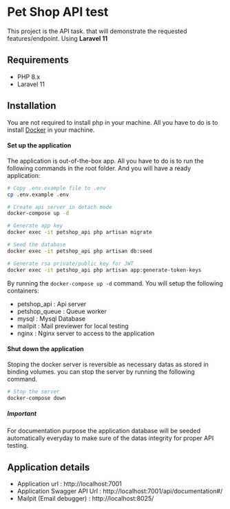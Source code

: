 # Pet Shop API test
This project is the API task. that will demonstrate the requested features/endpoint.
Using **Laravel 11**

## Requirements 
- PHP 8.x
- Laravel 11

## Installation 
You are not required to install php in your machine. All you have to do is to install [Docker](https://www.docker.com/ "Docker") in your machine.

#### Set up the application
The application is out-of-the-box app. All you have to do is to run the following commands in the root folder. And you will have a ready application:
```bash
# Copy .env.example file to .env
cp .env.example .env

# Create api server in detach mode
docker-compose up -d

# Generate app key
docker exec -it petshop_api php artisan migrate

# Seed the database
docker exec -it petshop_api php artisan db:seed

# Generate rsa private/public key for JWT
docker exec -it petshop_api php artisan app:generate-token-keys
```

By running the `docker-compose up -d` command. You will setup the following containers:
- petshop_api : Api server
- petshop_queue : Queue worker
- mysql : Mysql Database
- mailpit : Mail previewer for local testing
- nginx : Nginx server to access to the application 

#### Shut down the application
Stoping the docker server is reversible as necessary datas as stored in binding volumes. you can stop the server by running the following command.
```bash
# Stop the server
docker-compose down
```

##### Important
For documentation purpose the application database will be seeded automatically everyday to make sure of the datas integrity for proper API testing.

## Application details
- Application url : http://localhost:7001
- Application Swagger API Url : http://localhost:7001/api/documentation#/
- Mailpit (Email debugger) : http://localhost:8025/